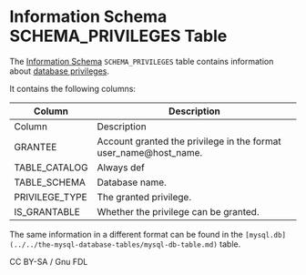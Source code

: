# Information Schema SCHEMA\_PRIVILEGES Table

The [Information Schema](../) `SCHEMA_PRIVILEGES` table contains information about [database privileges](../../../../account-management-sql-statements/grant.md#database-privileges).

It contains the following columns:

| Column          | Description                                                        |
| --------------- | ------------------------------------------------------------------ |
| Column          | Description                                                        |
| GRANTEE         | Account granted the privilege in the format user\_name@host\_name. |
| TABLE\_CATALOG  | Always def                                                         |
| TABLE\_SCHEMA   | Database name.                                                     |
| PRIVILEGE\_TYPE | The granted privilege.                                             |
| IS\_GRANTABLE   | Whether the privilege can be granted.                              |

The same information in a different format can be found in the `[mysql.db](../../the-mysql-database-tables/mysql-db-table.md)` table.

CC BY-SA / Gnu FDL
